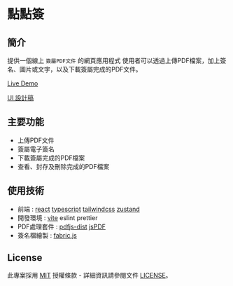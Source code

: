 # 點點簽

## 簡介

提供一個線上 `簽屬PDF文件` 的網頁應用程式
使用者可以透過上傳PDF檔案，加上簽名、圖片或文字，以及下載簽屬完成的PDF文件。

[Live Demo](https://qoo584769.github.io/the-f2e-dotsign/dist/index.html)

[UI 設計稿](https://www.figma.com/file/RJbMbBiaste3yNsUi4NyGI/EGs-F2E---Week2-%E4%BB%8A%E6%99%9A%EF%BC%8C%E6%88%91%E6%83%B3%E4%BE%86%E9%BB%9E%E9%BB%9E%E7%B0%BD?type=design&node-id=2-660&mode=design)

## 主要功能

- 上傳PDF文件
- 簽屬電子簽名
- 下載簽屬完成的PDF檔案
- 查看、封存及刪除完成的PDF檔案

## 使用技術

- 前端 : [react](https://react.dev/) [typescript](https://www.typescriptlang.org/) [tailwindcss](https://tailwindcss.com/) [zustand](https://zustand-demo.pmnd.rs/)
- 開發環境 : [vite](https://vitejs.dev/) eslint prettier
- PDF處理套件 : [pdfjs-dist](https://www.npmjs.com/package/pdfjs-dist) [jsPDF](https://artskydj.github.io/jsPDF/docs/index.html)
- 簽名檔繪製 : [fabric.js](http://fabricjs.com/)

## License

此專案採用 [MIT](https://opensource.org/licenses/MIT) 授權條款 - 詳細資訊請參閱文件 [LICENSE](./LICENSE)。